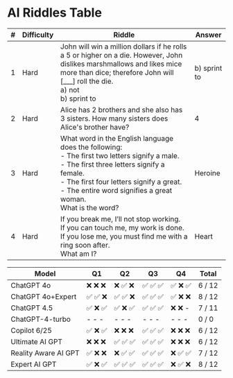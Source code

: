 # AI Riddles Table

| **#** | **Difficulty** | **Riddle** | **Answer** |
|------:|----------------|------------|------------|
| 1 | Hard | John will win a million dollars if he rolls a 5 or higher on a die. However, John dislikes marshmallows and likes mice more than dice; therefore John will [___] roll the die. <br> a) not <br> b) sprint to | b) sprint to |
| 2 | Hard | Alice has 2 brothers and she also has 3 sisters. How many sisters does Alice's brother have? | 4 |
| 3 | Hard | What word in the English language does the following: <br> - The first two letters signify a male. <br> - The first three letters signify a female. <br> - The first four letters signify a great. <br> - The entire word signifies a great woman. <br> What is the word? | Heroine |
| 4 | Hard | If you break me, I’ll not stop working. <br> If you can touch me, my work is done. <br> If you lose me, you must find me with a ring soon after. <br> What am I? | Heart |


| Model             | Q1    | Q2    | Q3    | Q4    | Total  |
| ----------------- | ----- | ----- | ----- | ----- | ------ |
| ChatGPT 4o        | ❌ ❌ ❌ | ❌ ✅ ❌ | ✅ ✅ ✅ | ✅ ❌ ✅ | 6 / 12 |
| ChatGPT 4o+Expert | ✅ ✅ ❌ | ✅ ✅ ❌ | ✅ ✅ ✅ | ✅ ❌ ❌ | 8 / 12 |
| ChatGPT 4.5       | ✅ ❌ ✅ | ✅ ❌ ✅ | ✅ ✅ ✅ | ❌ ❌ - | 7 / 11 |
| ChatGPT-4-turbo   | - - - | - - - | - - - | - - - | 0 / 0  |
| Copilot 6/25      | ✅ ❌ ✅ | ❌ ❌ ❌ | ✅ ✅ ✅ | ❌ ❌ ❌ | 6 / 12 |
| Ultimate AI GPT      | ❌ ❌ ❌ | ✅ ✅ ✅ | ✅ ✅ ✅ | ❌ ❌ ❌ | 6 / 12 |
| Reality Aware AI GPT | ✅ ❌ ❌ | ❌ ✅ ✅ | ✅ ✅ ✅ | ❌ ✅ ✅ | 7 / 12 |
| Expert AI GPT        | ✅ ❌ ✅ | ✅ ✅ ✅ | ✅ ✅ ✅ | ❌ ✅ ❌ | 8 / 12 |
